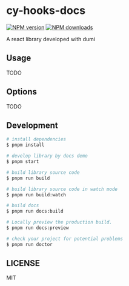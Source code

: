 # cy-hooks-docs

[![NPM version](https://img.shields.io/npm/v/cy-hooks-docs.svg?style=flat)](https://npmjs.org/package/cy-hooks-docs)
[![NPM downloads](http://img.shields.io/npm/dm/cy-hooks-docs.svg?style=flat)](https://npmjs.org/package/cy-hooks-docs)

A react library developed with dumi

## Usage

TODO

## Options

TODO

## Development

```bash
# install dependencies
$ pnpm install

# develop library by docs demo
$ pnpm start

# build library source code
$ pnpm run build

# build library source code in watch mode
$ pnpm run build:watch

# build docs
$ pnpm run docs:build

# Locally preview the production build.
$ pnpm run docs:preview

# check your project for potential problems
$ pnpm run doctor
```

## LICENSE

MIT
